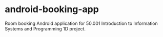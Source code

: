 # android-booking-app
Room booking Android application for 50.001 Introduction to Information Systems and Programming 1D project.
